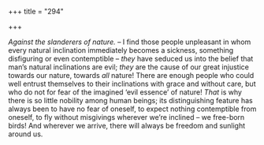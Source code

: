 +++
title = "294"

+++

*Against the slanderers of nature.* – I find those people unpleasant in whom every natural inclination immediately becomes a sickness, something disfiguring or even contemptible – *they* have seduced us into the belief that man’s natural inclinations are evil; *they* are the cause of our great injustice towards our nature, towards *all* nature\! There are enough people who could well entrust themselves to their inclinations with grace and without care, but who do not for fear of the imagined ‘evil essence’ of nature\! *That* is why there is so little nobility among human beings; its distinguishing feature has always been to have no fear of oneself, to expect nothing contemptible from oneself, to fly without misgivings wherever we’re inclined – we free-born birds\! And wherever we arrive, there will always be freedom and sunlight around us.


